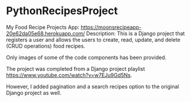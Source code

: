 # PythonRecipesProject

My Food Recipe Projects App: https://moonsrecipeapp-20e62da05e68.herokuapp.com/
Description: This is a Django project that registers a user and allows the users to create, read, update, and delete (CRUD operations) food recipes.

Only images of some of the code components has been provided.

The project was completed from a Django project playlist https://www.youtube.com/watch?v=w7EJu9Gd5Ns.

However, I added pagination and a search recipes option to the original Django project as well.

